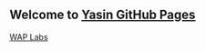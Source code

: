 
<!--https://yasinzhoublog.github.io/CS472-WAP/-->

## Welcome to [Yasin GitHub Pages](https://yasinzhoublog.github.io/CS472-WAP)

[WAP Labs](https://yasinzhoublog.github.io/CS472-WAP/Labs/Lab1/index.html)
